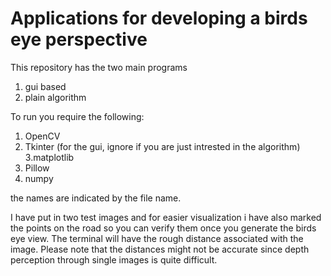 # Applications for developing a birds eye perspective

This repository has the two main programs
1. gui based
2. plain algorithm 

To run you require the following:
1. OpenCV
2. Tkinter (for the gui, ignore if you are just intrested in the algorithm)
3.matplotlib
4. Pillow
5. numpy

the names are indicated by the file name. 

I have put in two test images and for easier visualization i have also marked the points on the road so you can verify them once you generate the birds eye view. The terminal will have the rough distance associated with the image. Please note that the distances might not be accurate since depth perception through single images is quite difficult.
